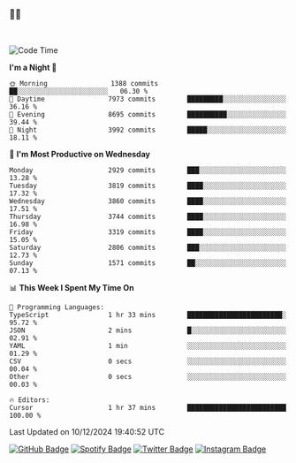 ### 🤙🍺

<!-- <a href="https://github-readme-stats.vercel.app/api?username=hzak2xx&count_private=true&show_icons=true&theme=dracula">
  <img align="center" src="https://github-readme-stats.vercel.app/api?username=hzak2xx&count_private=true&show_icons=true&theme=dracula" />
</a>
</br> -->
</br>

<!--START_SECTION:waka-->
![Code Time](http://img.shields.io/badge/Code%20Time-3%2C659%20hrs%2023%20mins-blue)

**I'm a Night 🦉** 

```text
🌞 Morning                1388 commits        ██░░░░░░░░░░░░░░░░░░░░░░░   06.30 % 
🌆 Daytime                7973 commits        █████████░░░░░░░░░░░░░░░░   36.16 % 
🌃 Evening                8695 commits        ██████████░░░░░░░░░░░░░░░   39.44 % 
🌙 Night                  3992 commits        █████░░░░░░░░░░░░░░░░░░░░   18.11 % 
```
📅 **I'm Most Productive on Wednesday** 

```text
Monday                   2929 commits        ███░░░░░░░░░░░░░░░░░░░░░░   13.28 % 
Tuesday                  3819 commits        ████░░░░░░░░░░░░░░░░░░░░░   17.32 % 
Wednesday                3860 commits        ████░░░░░░░░░░░░░░░░░░░░░   17.51 % 
Thursday                 3744 commits        ████░░░░░░░░░░░░░░░░░░░░░   16.98 % 
Friday                   3319 commits        ████░░░░░░░░░░░░░░░░░░░░░   15.05 % 
Saturday                 2806 commits        ███░░░░░░░░░░░░░░░░░░░░░░   12.73 % 
Sunday                   1571 commits        ██░░░░░░░░░░░░░░░░░░░░░░░   07.13 % 
```


📊 **This Week I Spent My Time On** 

```text
💬 Programming Languages: 
TypeScript               1 hr 33 mins        ████████████████████████░   95.72 % 
JSON                     2 mins              █░░░░░░░░░░░░░░░░░░░░░░░░   02.91 % 
YAML                     1 min               ░░░░░░░░░░░░░░░░░░░░░░░░░   01.29 % 
CSV                      0 secs              ░░░░░░░░░░░░░░░░░░░░░░░░░   00.04 % 
Other                    0 secs              ░░░░░░░░░░░░░░░░░░░░░░░░░   00.03 % 

🔥 Editors: 
Cursor                   1 hr 37 mins        █████████████████████████   100.00 % 
```


 Last Updated on 10/12/2024 19:40:52 UTC
<!--END_SECTION:waka-->

[![GitHub Badge](https://img.shields.io/badge/GitHub-100000?style=for-the-badge&logo=github&logoColor=white)](https://github.com/hzak2xx)
[![Spotify Badge](https://img.shields.io/badge/Spotify-1ED760?&style=for-the-badge&logo=spotify&logoColor=white)](https://open.spotify.com/user/uf90s6sbbh75a1mt44clkhkvf)
[![Twitter Badge](https://img.shields.io/badge/Twitter-1DA1F2?style=for-the-badge&logo=twitter&logoColor=white)](https://twitter.com/hzak2xx)
[![Instagram Badge](https://img.shields.io/badge/Instagram-E4405F?style=for-the-badge&logo=instagram&logoColor=white)](https://www.instagram.com/hzak2xx/)
